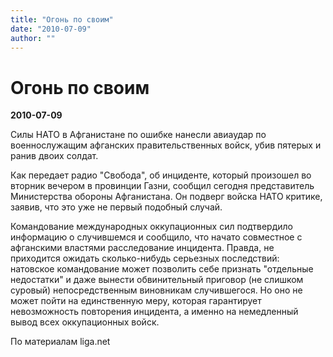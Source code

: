```yaml
---
title: "Огонь по своим"
date: "2010-07-09"
author: ""
---
```


# Огонь по своим

**2010-07-09** 

Силы НАТО в Афганистане по ошибке нанесли авиаудар по военнослужащим афганских правительственных войск, убив пятерых и ранив двоих солдат.



Как передает радио "Свобода", об инциденте, который произошел во вторник вечером в провинции Газни, сообщил сегодня представитель Министерства обороны Афганистана. Он подверг войска НАТО критике, заявив, что это уже не первый подобный случай.



Командование международных оккупационных сил подтвердило информацию о случившемся и сообщило, что начато совместное с афганскими властями расследование инцидента. Правда, не приходится ожидать сколько-нибудь серьезных последствий: натовское командование может позволить себе признать "отдельные недостатки" и даже вынести обвинительный приговор (не слишком суровый) непосредственным виновникам случившегося. Но оно не может пойти на единственную меру, которая гарантирует невозможность повторения инцидента, а именно на немедленный вывод всех оккупационных войск.

По материалам liga.net